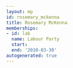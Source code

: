 ```yaml
---
layout: mp
id: rosemary_mckenna
title: Rosemary McKenna
memberships:
- id: lab
  name: Labour Party
  start: 
  end: '2010-03-30'
autogenerated: true
---
```

